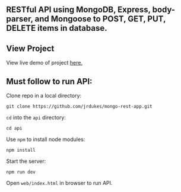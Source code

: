 ## RESTful API using MongoDB, Express, body-parser, and Mongoose to POST, GET, PUT, DELETE items in database.

## View Project

View live demo of project [here.](https://jrdukes.github.io/mongo-rest-app/web/index.html)

## Must follow to run API:

Clone repo in a local directory:

```
git clone https://github.com/jrdukes/mongo-rest-app.git
```

`cd` into the `api` directory:

```
cd api
```

Use `npm` to install node modules:

```
npm install
```

Start the server:

```
npm run dev
```

Open `web/index.html` in browser to run API.
